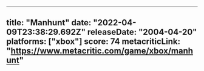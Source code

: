 
---
title: "Manhunt"
date: "2022-04-09T23:38:29.692Z"
releaseDate: "2004-04-20"
platforms: ["xbox"]
score: 74
metacriticLink: "https://www.metacritic.com/game/xbox/manhunt"
---
